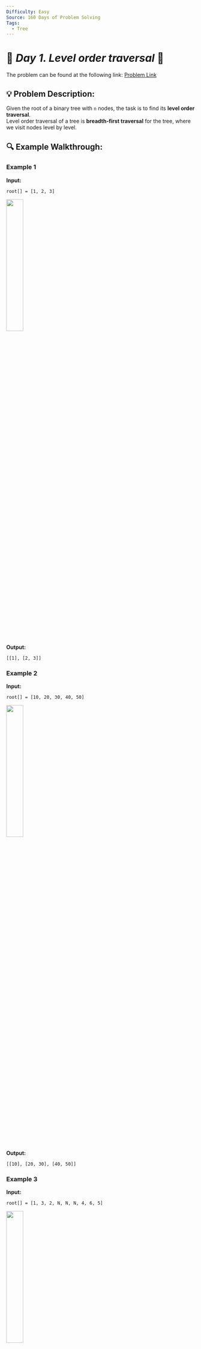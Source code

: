 ```yaml
---
Difficulty: Easy
Source: 160 Days of Problem Solving
Tags:
  - Tree
---
```


# 🚀 _Day 1. Level order traversal_ 🧠

The problem can be found at the following link: [Problem Link](https://www.geeksforgeeks.org/batch/gfg-160-problems/track/tree-gfg-160/problem/level-order-traversal)

## 💡 **Problem Description:**

Given the root of a binary tree with `n` nodes, the task is to find its **level order traversal**.  
Level order traversal of a tree is **breadth-first traversal** for the tree, where we visit nodes level by level.

## 🔍 **Example Walkthrough:**

### **Example 1**

**Input:**

```
root[] = [1, 2, 3]
```

<img src="https://github.com/user-attachments/assets/148468bb-8f80-42c1-817d-d4d62af9a8e9" width="30%">

**Output:**

```
[[1], [2, 3]]
```

### **Example 2**

**Input:**

```
root[] = [10, 20, 30, 40, 50]
```

<img src="https://github.com/user-attachments/assets/7d845e3a-0803-42d0-a175-e8ceb1925850" width="30%">

**Output:**

```
[[10], [20, 30], [40, 50]]
```

### **Example 3**

**Input:**

```
root[] = [1, 3, 2, N, N, N, 4, 6, 5]
```

<img src="https://github.com/user-attachments/assets/e0cceec8-7faf-45ba-bdef-d064f8953c96" width="30%">

**Output:**

```
[[1], [3, 2], [4], [6, 5]]
```

### **Constraints**

- 1 ≤ number of nodes ≤ $10^5$
- 0 ≤ node->data ≤ $10^9$

## 🎯 **My Approach:**

1. **Use a queue** to traverse the tree level by level.
2. Start by pushing the root node into the queue.
3. Process each level:
   - Store the number of nodes in the current level.
   - Traverse all nodes of the level, adding them to the result.
   - Push their left and right children (if they exist) into the queue.
4. Continue the process until all nodes are visited.

This approach ensures that each node is visited **exactly once**, making it **efficient and optimal** for level-order traversal.

## 🕒 **Time and Auxiliary Space Complexity**

- **Expected Time Complexity:** `O(n)`, where `n` is the number of nodes in the tree. Each node is visited exactly once.
- **Expected Auxiliary Space Complexity:** `O(n)`, since, in the worst case, we store all nodes in the queue.

## 📝 **Solution Code**

## Code (C++)

```cpp
class Solution {
public:
    vector<vector<int>> levelOrder(Node *root) {
        if (!root) return {};
        queue<Node *> q({root});
        vector<vector<int>> res;
        while (!q.empty()) {
            res.push_back({});
            for (int i = q.size(); i > 0; i--) {
                Node *n = q.front(); q.pop();
                res.back().push_back(n->data);
                if (n->left) q.push(n->left);
                if (n->right) q.push(n->right);
            }
        }
        return res;
    }
};
```

<details>
  <summary><h2 align='center'>🌲 Alternative Approaches</h2></summary>

### **1️⃣ Iterative BFS (Optimized) – Using Queue**

This is the most commonly used approach, leveraging **BFS (Breadth-First Search)** using a queue.

```cpp
class Solution {
public:
    vector<vector<int>> levelOrder(Node* root) {
        if (!root) return {};
        queue<Node*> q({root});
        vector<vector<int>> res;
        while (!q.empty()) {
            vector<int> level;
            for (int i = q.size(); i > 0; i--) {
                auto n = q.front(); q.pop();
                level.push_back(n->data);
                if (n->left) q.push(n->left);
                if (n->right) q.push(n->right);
            }
            res.push_back(move(level));
        }
        return res;
    }
};
```

### **2️⃣ Recursive DFS (Depth First Search)**

This approach utilizes **DFS recursion** to store nodes level-wise.

```cpp
class Solution {
public:
    vector<vector<int>> levelOrder(Node* root) {
        vector<vector<int>> res;
        dfs(root, 0, res);
        return res;
    }
private:
    void dfs(Node* root, int lvl, vector<vector<int>>& res) {
        if (!root) return;
        if (lvl == res.size()) res.push_back({});
        res[lvl].push_back(root->data);
        dfs(root->left, lvl + 1, res);
        dfs(root->right, lvl + 1, res);
    }
};
```

### **3️⃣ BFS Using Single Loop (Memory Efficient)**

This is a **slightly more optimized** BFS version that avoids extra memory operations.

```cpp
class Solution {
public:
    vector<vector<int>> levelOrder(Node* root) {
        if (!root) return {};
        queue<Node*> q;
        q.push(root);
        vector<vector<int>> res;
        while (!q.empty()) {
            vector<int> level;
            int n = q.size();
            while (n--) {
                auto node = q.front(); q.pop();
                level.push_back(node->data);
                if (node->left) q.push(node->left);
                if (node->right) q.push(node->right);
            }
            res.push_back(move(level));
        }
        return res;
    }
};
```

### **Comparison of Approaches**

| **Approach**                   | **Time Complexity** | **Space Complexity**       | **Best For**              |
| ------------------------------ | ------------------- | -------------------------- | ------------------------- |
| **Iterative BFS (Queue) (1️⃣)** | **O(n)**            | **O(n)** (queue storage)   | General case (most used)  |
| **Recursive DFS (2️⃣)**         | **O(n)**            | **O(n)** (recursion stack) | Balanced trees (elegant)  |
| **Memory Efficient BFS (3️⃣)**  | **O(n)**            | **O(n)** (optimized queue) | Space-efficient traversal |

### **Final Recommendation**

- **For General Use (Fast & Simple)** → Use **Iterative BFS (1️⃣)**
- **For Elegant Recursive Solutions** → Use **DFS Recursion (2️⃣)**
- **For Space Efficiency** → Use **Memory-Efficient BFS (3️⃣)**

🚀 **The most optimized and commonly used approach is 1️⃣ (Iterative BFS with Queue).**

</details>

## Code (Java)

```java
class Solution {
    public ArrayList<ArrayList<Integer>> levelOrder(Node root) {
        ArrayList<ArrayList<Integer>> res = new ArrayList<>();
        if (root == null) return res;
        Queue<Node> q = new LinkedList<>();
        q.add(root);
        while (!q.isEmpty()) {
            ArrayList<Integer> level = new ArrayList<>();
            for (int i = q.size(); i > 0; i--) {
                Node n = q.poll();
                level.add(n.data);
                if (n.left != null) q.add(n.left);
                if (n.right != null) q.add(n.right);
            }
            res.add(level);
        }
        return res;
    }
}
```

## Code (Python)

```python
class Solution:
    def levelOrder(self, root):
        if not root: return []
        res, q = [], [root]
        while q:
            res.append([n.data for n in q])
            q = [c for n in q for c in (n.left, n.right) if c]
        return res
```

## 🎯 **Contribution and Support:**

For discussions, questions, or doubts related to this solution, feel free to connect on LinkedIn: [Any Questions](https://www.linkedin.com/in/patel-hetkumar-sandipbhai-8b110525a/). Let’s make this learning journey more collaborative!

⭐ If you find this helpful, please give this repository a star! ⭐

---

<div align="center">
  <h3><b>📍Visitor Count</b></h3>
</div>

<p align="center">
  <img src="https://profile-counter.glitch.me/Hunterdii/count.svg" />
</p>
